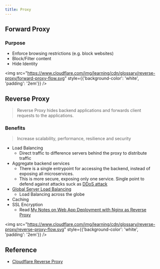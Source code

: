 ```yaml
---
title: Proxy
---
```


## Forward Proxy

### Purpose

- Enforce browsing restrictions (e.g. block websites)
- Block/Filter content
- Hide Identity

<img src="https://www.cloudflare.com/img/learning/cdn/glossary/reverse-proxy/forward-proxy-flow.svg" style={{'background-color': 'white', 'padding': '2em'}} />

## Reverse Proxy

> Reverse Proxy hides backend applications and forwards client requests to the applications.

### Benefits

> Increase scalability, performance, resilience and security

- Load Balancing
  - Direct traffic to difference servers behind the proxy to distribute traffic
- Aggregate backend services
  - There is a single entrypoint for accessing the backend, instead of exposing all microservices.
  - This is more secure, exposing only one service. Single point to defend against attacks suck as [DDoS attack](../../LearnHacking/Web/DDoS)
- [Global Server Load Balancing](https://www.cloudflare.com/learning/cdn/glossary/global-server-load-balancing-gslb/)
  - Load Balancing across the globe
- Caching
- SSL Encryption
  - Read [My Notes on Web App Deployment with Nginx as Reverse Proxy](../../LearnWeb/deployment)

<img src="https://www.cloudflare.com/img/learning/cdn/glossary/reverse-proxy/reverse-proxy-flow.svg" style={{'background-color': 'white', 'padding': '2em'}} />

## Reference

- [Cloudflare Reverse Proxy](https://www.cloudflare.com/en-ca/learning/cdn/glossary/reverse-proxy/)

